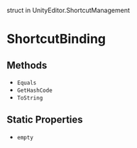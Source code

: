 struct in UnityEditor.ShortcutManagement
# ShortcutBinding

## Methods
- `Equals`
- `GetHashCode`
- `ToString`
## Static Properties
- `empty`
